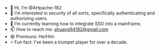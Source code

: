 - 👋 Hi, I’m @AHpache-182
- 👀 I’m interested in security of all sorts, specifically authenticating and authorizing users.
- 🌱 I’m currently learning how to integrate SSO into a mainframe.
- 📫 How to reach me: ahuang94182@gmail.com
- 😄 Pronouns: He/Him
- ⚡ Fun fact: I've been a trumpet player for over a decade.

<!---
AHpache-182/AHpache-182 is a ✨ special ✨ repository because its `README.md` (this file) appears on your GitHub profile.
You can click the Preview link to take a look at your changes.
--->

